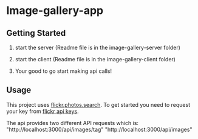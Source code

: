 # Image-gallery-app

## Getting Started
1. start the server (Readme file is in the image-gallery-server folder)

2. start the client (Readme file is in the image-gallery-client folder)

3. Your good to go start making api calls!

## Usage

This project uses [flickr.photos.search](https://www.flickr.com/services/api/flickr.photos.search.html). To get started you need to request your key from [flickr api keys](https://www.flickr.com/services/api/misc.api_keys.html).

The api provides two different API requests which is:
"http://localhost:3000/api/images/tag"
"http://localhost:3000/api/images"
